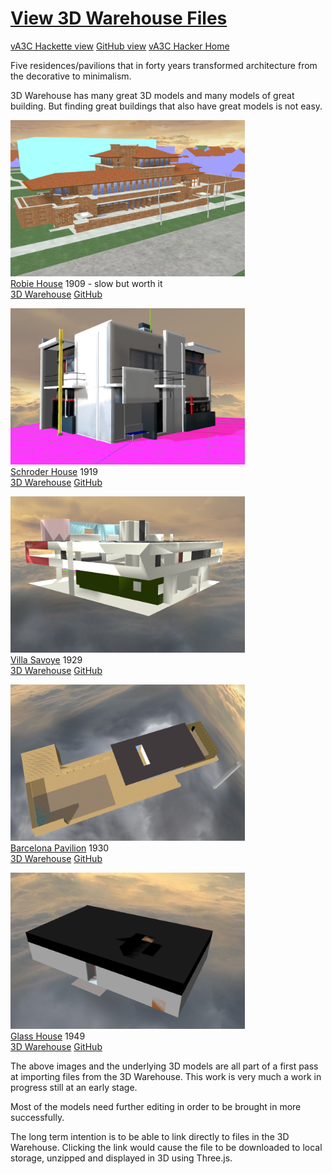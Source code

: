 [View 3D Warehouse Files]( ./index.html )
===
[vA3C Hackette view]( http://va3c.github.io/3d-warehouse-samples/ "View files with vA3C Hacker" )
[GitHub view]( https://github.com/va3c/3d-warehouse-samples "View files with GitHub")
[vA3C Hacker Home]( http://va3c.github.io/viewer/va3c-hacker/latest/ )

Five residences/pavilions that in forty years transformed architecture from the decorative to minimalism.

3D Warehouse has many great 3D models and many models of great building. But finding great buildings that also have great models is not easy.

[![Robie House]( ./robie-house/robie-house-480x320.png )]( #./robie-house/untitled/robie-house.js#px=-100#sx=200#sy=200#sz=200#add=true )  
[Robie House]( #./robie-house/untitled/robie-house.js#px=-100#sx=200#sy=200#sz=200#add=true ) 1909 - slow but worth it  
[3D Warehouse]( https://3dwarehouse.sketchup.com/model.html?id=e36106e91e880993e3e6a4ac957e86ce ) [GitHub]( https://github.com/va3c/3d-warehouse-samples/tree/gh-pages/robie-house )

[![schroder-house]( ./schroder-house/schroder-house-480x320.png )]( #./schroder-house/untitled/schroder-house.js#sx=5#sy=5#sz=5#add=true )  
[Schroder House]( #./schroder-house/untitled/schroder-house.js#sx=5#sy=5#sz=5#add=true ) 1919  
[3D Warehouse]( https://3dwarehouse.sketchup.com/model.html?id=b14447590f4b5e613232617f0a5b3a63 ) [GitHub]( https://github.com/va3c/3d-warehouse-samples/tree/gh-pages/schroder-house )

[![villa-savoye]( ./villa-savoye/villa-savoye-480x320.png )]( #./villa-savoye/images/villa-savoye.js#sx=5#sy=5#sz=5#add=true )  
[Villa Savoye]( #./villa-savoye/images/villa-savoye.js#sx=5#sy=5#sz=5#add=true ) 1929  
[3D Warehouse]( https://3dwarehouse.sketchup.com/model.html?id=e2bb07de7a82c468f9c1628d84b1ea48 ) [GitHub]( https://github.com/va3c/3d-warehouse-samples/tree/gh-pages/villa-savoye )

[![barcelona-pavilion]( ./barcelona-pavilion/barcelona-pavilion-480x320.png )]( #./barcelona-pavilion/untitled/barcelona-pavilion.js#sx=5#sy=5#sz=5#add=true )  
[Barcelona Pavilion]( #./barcelona-pavilion/untitled/barcelona-pavilion.js#sx=5#sy=5#sz=5#add=true ) 1930  
[3D Warehouse]( https://3dwarehouse.sketchup.com/model.html?id=a7767394dd9c5f1ab6de6574321e6f11 ) [GitHub]( https://github.com/va3c/3d-warehouse-samples/tree/gh-pages/barcelona-pavilion )

[![glass-house]( ./glass-house/glass-house-480x320.png )]( #./glass-house/untitled/glass-house.js#sx=10#sy=10#sz=10#add=true )  
[Glass House]( #./glass-house/untitled/glass-house.js#sx=10#sy=10#sz=10#add=true ) 1949   
[3D Warehouse]( https://3dwarehouse.sketchup.com/model.html?id=fcac425aab052f98a5ee547d707fbcab ) [GitHub]( https://github.com/va3c/3d-warehouse-samples/tree/gh-pages/glass-house )

The above images and the underlying 3D models are all part of a first pass at importing files from the 3D Warehouse.
This work is very much a work in progress still at an early stage.

Most of the models need further editing in order to be brought in more successfully.

The long term intention is to be able to link directly to files in the 3D Warehouse.
Clicking the link would cause the file to be downloaded to local storage, unzipped and displayed in 3D using Three.js.   

<style> img { width: 375px; } </style>